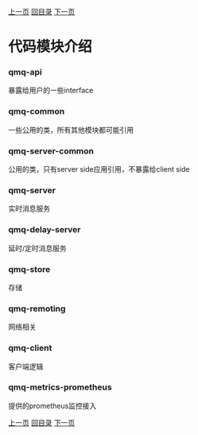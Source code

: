 [上一页](arch.md)
[回目录](../../README.md)
[下一页](ha.md)

# 代码模块介绍

### qmq-api
暴露给用户的一些interface

### qmq-common
一些公用的类，所有其他模块都可能引用

### qmq-server-common
公用的类，只有server side应用引用，不暴露给client side

### qmq-server
实时消息服务

### qmq-delay-server
延时/定时消息服务

### qmq-store
存储

### qmq-remoting
网络相关

### qmq-client
客户端逻辑

### qmq-metrics-prometheus
提供的prometheus监控接入

[上一页](arch.md)
[回目录](../../README.md)
[下一页](ha.md)